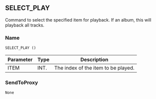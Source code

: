 ## SELECT\_PLAY

Command to select the specified item for playback. If an album, this will playback all tracks.


### Name

`SELECT_PLAY ()`


| Parameter | Type | Description                         |
| --------- | ---- | ----------------------------------- |
| ITEM      | INT. | The index of the item to be played. |


### SendToProxy

`None`